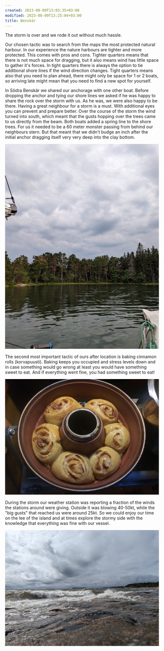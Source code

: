 ```yaml
---
created: 2023-08-09T13:03:35+03:00
modified: 2023-08-09T13:25:04+03:00
title: Benskär
---
```


The storm is over and we rode it out without much hassle.

Our chosen tactic was to search from the maps the most protected natural harbour. In our experience the nature harbours are tighter and more protected. This comes with pros and cons. Tighter quarters means that there is not much space for dragging, but  it also means wind has little space to gather it's forces. In tight quarters there is always the option to tie additional shore lines if the wind direction changes. Tight quarters means also that you need to plan ahead, there might only be space for 1 or 2 boats, so arriving late might mean that you need to find a new spot for yourself. 

In Södra Benskär we shared our anchorage with one other boat. Before dropping the anchor and tying our shore lines we asked if he was happy to share the rock over the storm with us. As he was, we were also happy to be there. Having a great neighbour for a storm is a must. With additional eyes you can prevent and prepare better. Over the course of the storm the wind turned into south, which meant that the gusts hopping over the trees came to us directly from the beam. Both boats added a spring line to the shore trees. For us it needed to be a 60 meter monster passing from behind our neighbours stern. But that meant that we didn't budge an inch after the initial anchor dragging itself very very deep into the clay bottom.

![Image](../2023/e060f07c99b06f58d261f7857d34a515.jpg) 

The second most important tactic of ours after location is baking cinnamon rolls (korvapuusti). Baking keeps you occupied and stress levels down and in case something would go wrong at least you would have something sweet to eat. And if everything went fine, you had something sweet to eat! 

![Image](../2023/5fc953048d9784530e2cf9275cd7d577.jpg) 

During the storm our weather station was reporting a fraction of the winds the stations around were giving. Outside it was blowing 40-50kt, while the "big gusts" that reached us were around 25kt. So we could enjoy our time on the lee of the island and at times explore the stormy side with the knowledge that everything was fine with our vessel.

![Image](../2023/4811caedec23b5e2a488a59bdf56ebd6.jpg)
